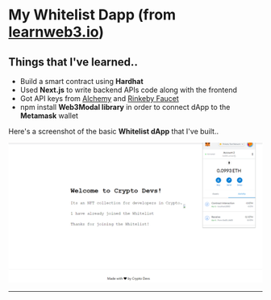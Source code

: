 # My Whitelist Dapp (from [learnweb3.io](https://www.learnweb3.io/tracks/sophomore))

## Things that I've learned..

* Build a smart contract using **Hardhat**
* Used **Next.js** to write backend APIs code along with the frontend
* Got API keys from [Alchemy](https://dashboard.alchemyapi.io/) and [Rinkeby Faucet](https://rinkebyfaucet.com/)
* npm install **Web3Modal library** in order to connect dApp to the **Metamask** wallet

Here's a screenshot of the basic **Whitelist dApp** that I've built..

![Whitelist-dApp](/Whitelist-Dapp.png)


------------------------------------------------------------------------------------------------------------------------







